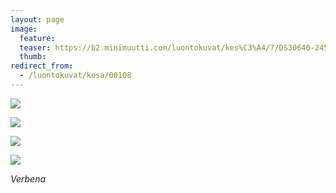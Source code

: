 ```yaml
---
layout: page
image:
  feature:
  teaser: https://b2.minimuutti.com/luontokuvat/kes%C3%A4/7/DS30640-245px.jpg
  thumb:
redirect_from:
  - /luontokuvat/kesa/00108
---
```


![](https://b2.minimuutti.com/luontokuvat/kes%C3%A4/7/DS30608-800px.jpg)

![](https://b2.minimuutti.com/luontokuvat/kes%C3%A4/7/DS30625-800px.jpg)

![](https://b2.minimuutti.com/luontokuvat/kes%C3%A4/7/DS30628-800px.jpg)

![](https://b2.minimuutti.com/luontokuvat/kes%C3%A4/7/DS30642-800px.jpg)

*Verbena*

